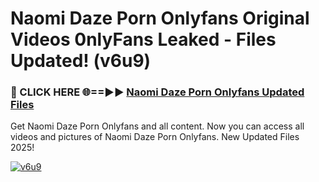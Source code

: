 # Naomi Daze Porn Onlyfans Original Videos 0nlyFans Leaked - Files Updated! (v6u9)

<h3>🔴 CLICK HERE 🌐==►► <a href="https://tinyurl.com/x26r9saj" rel="nofollow">Naomi Daze Porn Onlyfans Updated Files</a></h3>

Get Naomi Daze Porn Onlyfans and all content. Now you can access all videos and pictures of Naomi Daze Porn Onlyfans. New Updated Files 2025!

[![v6u9](https://i.imgur.com/LkgZPqh.gif)](https://tinyurl.com/x26r9saj)
